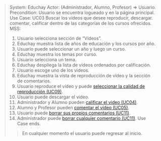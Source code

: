 > System: Educhay
> Actor: (Administrador, Alumno, Profesor) => Usuario.
> Precondition: Usuario se encuentra logueado y en la página principal.
> Use Case: UC03 Buscar los videos que desee reproducir, descargar. comentar, calificar dentro de las categorías de los cursos ofrecidos.
> MSS:
> 1. Usuario selecciona sección de “Vídeos”.
> 2. Educhay muestra lista de años de educación y los cursos por año.
> 3. Usuario puede seleccionar un año y luego un curso.
> 4. Educhay muestra los temas por curso.
> 5. Usuario selecciona un tema.
> 6. Educhay despliega la lista de vídeos ordenados por calificación.
> 7. Usuario escoge uno de los vídeos.
> 8. Educhay muestra la vista de reproducción de vídeo y la sección de comentarios.
> 9. Usuario reproduce el vídeo y puede [seleccionar la calidad de reproducción (UC09)](UC09.md).
> 10. Usuario puede descargar el vídeo.
> 11. Administrador y Alumno pueden [calificar el video (UC04)](UC04.md).
> 12. Alumno y Profesor pueden [comentar el vídeo (UC05)](UC05.md).
> 13. Usuario puede [borrar sus propios comentarios (UC11)](UC11.md).
> 14. Administrador puede [borrar cualquier comentario (UC11)](UC11.md).
> Use Case ends.
>> En cualquier momento el usuario puede regresar al inicio.
